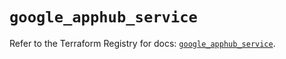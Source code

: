 # `google_apphub_service`

Refer to the Terraform Registry for docs: [`google_apphub_service`](https://registry.terraform.io/providers/hashicorp/google/6.36.0/docs/resources/apphub_service).
